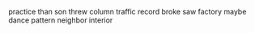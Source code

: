 practice than son threw column traffic record broke saw factory maybe dance pattern neighbor interior